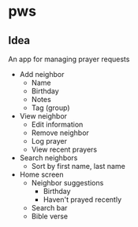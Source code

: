 # pws

## Idea

An app for managing prayer requests

-   Add neighbor
    -   Name
    -   Birthday
    -   Notes
    -   Tag (group)
-   View neighbor
    -   Edit information
    -   Remove neighbor
    -   Log prayer
    -   View recent prayers
-   Search neighbors
    -   Sort by first name, last name
-   Home screen
    -   Neighbor suggestions
        -   Birthday
        -   Haven't prayed recently
    -   Search bar
    -   Bible verse
